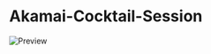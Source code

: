 # Akamai-Cocktail-Session
![Preview](https://3square.cloud/edm/2018/akamai/cocktail-session/preview.png)
